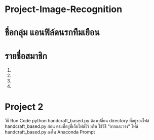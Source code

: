# Project-Image-Recognition
# ชื่อกลุ่ม แอนฟิล์ดนรกทีมเยือน
# รายชื่อสมาชิก
  1.
  2.
  3.
  4.
  
# Project 2
  วิธี Run Code
  python handcraft_based.py
  ต้องเปลี่ยน directory ที่อยู่ของไฟล์ handcraft_based.py ก่อน ตามที่อยู่ที่เก็บไฟล์ไว้
  หรือ ใช้วิธี “ลากและวาง” ไฟล์ handcraft_based.py ลงใน Anaconda Prompt
